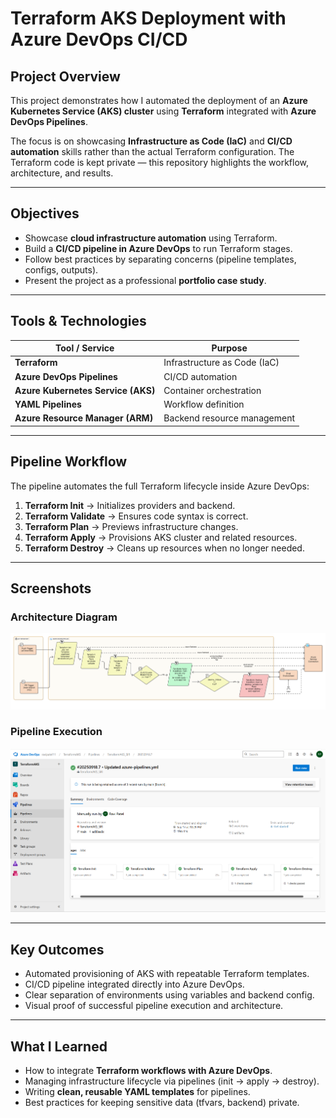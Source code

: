 # Terraform AKS Deployment with Azure DevOps CI/CD  

## Project Overview  
This project demonstrates how I automated the deployment of an **Azure Kubernetes Service (AKS) cluster** using **Terraform** integrated with **Azure DevOps Pipelines**.  

The focus is on showcasing **Infrastructure as Code (IaC)** and **CI/CD automation** skills rather than the actual Terraform configuration. The Terraform code is kept private — this repository highlights the workflow, architecture, and results.  

---

## Objectives  
- Showcase **cloud infrastructure automation** using Terraform.  
- Build a **CI/CD pipeline in Azure DevOps** to run Terraform stages.  
- Follow best practices by separating concerns (pipeline templates, configs, outputs).  
- Present the project as a professional **portfolio case study**.  

---

## Tools & Technologies  
| Tool / Service | Purpose |
|----------------|---------|
| **Terraform** | Infrastructure as Code (IaC) |
| **Azure DevOps Pipelines** | CI/CD automation |
| **Azure Kubernetes Service (AKS)** | Container orchestration |
| **YAML Pipelines** | Workflow definition |
| **Azure Resource Manager (ARM)** | Backend resource management |

---

## Pipeline Workflow  
The pipeline automates the full Terraform lifecycle inside Azure DevOps:  

1. **Terraform Init** → Initializes providers and backend.  
2. **Terraform Validate** → Ensures code syntax is correct.  
3. **Terraform Plan** → Previews infrastructure changes.  
4. **Terraform Apply** → Provisions AKS cluster and related resources.  
5. **Terraform Destroy** → Cleans up resources when no longer needed.  

---

## Screenshots  

### Architecture Diagram  
![Architecture](screenshot/diagram.png)  

### Pipeline Execution  
![Pipeline Run](screenshot/azdevops.png)    

---

## Key Outcomes  
- Automated provisioning of AKS with repeatable Terraform templates.  
- CI/CD pipeline integrated directly into Azure DevOps.  
- Clear separation of environments using variables and backend config.  
- Visual proof of successful pipeline execution and architecture.  

---

## What I Learned  
- How to integrate **Terraform workflows with Azure DevOps**.  
- Managing infrastructure lifecycle via pipelines (init → apply → destroy).  
- Writing **clean, reusable YAML templates** for pipelines.  
- Best practices for keeping sensitive data (tfvars, backend) private.  
 
